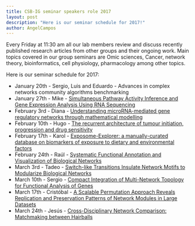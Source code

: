 ```yaml
---
title: CSB-IG seminar speakers role 2017
layout: post
description: "Here is our seminar schedule for 2017!"
author: AngelCampos
---
```

Every Friday at 11:30 am all our lab members review and discuss recently published research articles from other groups and their ongoing work. Main topics covered in our group seminars are Omic sciences, Cancer, network theory, bioinformatics, cell physiology, pharmacology among other topics.

Here is our seminar schedule for 2017:

* January 20th - Sergio, Luis and Eduardo - Advances in complex networks community algorithms benchmarking
* January 27th - Mike - [Simultaneous Pathway Activity Inference and Gene Expression Analysis Using RNA Sequencing](http://www.cell.com/cell-systems/abstract/S2405-4712(16)30119-3)
* February 3rd - Diana - [Understanding microRNA-mediated gene regulatory networks through mathematical modelling](http://nar.oxfordjournals.org/content/early/2016/06/17/nar.gkw550.full)
* February 10th - Hugo - [The recurrent architecture of tumour initiation, progression and drug sensitivity](http://www.nature.com/nrc/journal/vaop/ncurrent/full/nrc.2016.124.html)
* February 17th - Karol - [Exposome-Explorer: a manually-curated database on biomarkers of exposure to dietary and environmental factors](http://nar.oxfordjournals.org/content/early/2016/10/24/nar.gkw980.full)
* February 24th - Raúl - [Systematic Functional Annotation and Visualization of Biological Networks](http://www.cell.com/cell-systems/pdfExtended/S2405-4712(16)30148-X)
* March 3rd - Tadeo - [Switch-like Transitions Insulate Network Motifs to Modularize Biological Networks](http://www.cell.com/cell-systems/abstract/S2405-4712(16)30215-0)
* March 10th - Sergio - [Compact Integration of Multi-Network Topology for Functional Analysis of Genes](http://www.cell.com/cell-systems/abstract/S2405-4712(16)30360-X)
* March 17th - Cristóbal - [A Scalable Permutation Approach Reveals Replication and Preservation Patterns of Network Modules in Large Datasets](http://www.cell.com/cell-systems/abstract/S2405-4712(16)30217-4)
* March 24th - Jesús - [Cross-Disciplinary Network Comparison: Matchmaking between Hairballs](http://www.cell.com/cell-systems/abstract/S2405-4712(16)30044-8)